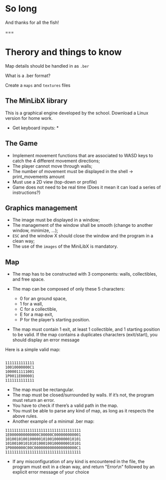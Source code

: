 # So long

And thanks for all the fish!

===

# Therory and things to know

Map details should be handled in as `.ber`

What is a .ber format?

Create a `maps` and `textures` files

## The MinLibX library

This is a graphical engine developed by the school. Download a Linux version for home work.

* Get keyboard inputs:
    * 

## The Game

* Implement movement functions that are associated to WASD keys to catch the 4 different movement directions;
* The player cannot move through walls;
* The number of movement must be displayed in the shell -> print_movements amount
* Must use a 2D view (top-down or profile)
* Game does not need to be real time (Does it mean it can load a series of instructions?)

## Graphics management

* The image must be displayed in a window;
* The management of the window shall be smooth (change to another window, minimize, ...);
* `ESC` and the window X should close the window and the program in a clean way;
* The use of the `images` of the MiniLibX is mandatory.

## Map

* The map has to be constructed with 3 components: walls, collectibles, and free
space.
* The map can be composed of only these 5 characters:
  * 0 for an ground space,
  * 1 for a wall,
  * C for a collectible,
  * E for a map exit,
  * P for the player’s starting position.

* The map must contain 1 exit, at least 1 collectible, and 1 starting position to be valid. If the map contains a duplicates characters (exit/start), you should display an error message

Here is a simple valid map:

```

1111111111111
10010000000C1
1000011111001
1P0011E000001
1111111111111

```

* The map must be rectangular.
* The map must be closed/surrounded by walls. If it’s not, the program must return an error.
* You have to check if there’s a valid path in the map.
* You must be able to parse any kind of map, as long as it respects the above rules.
* Another example of a minimal .ber map:

```
1111111111111111111111111111111111
1E0000000000000C00000C000000000001
1010010100100000101001000000010101
1010010010101010001001000000010101
1P0000000C00C0000000000000000000C1
1111111111111111111111111111111111
```

* If any misconfiguration of any kind is encountered in the file, the program must exit in a clean way, and return "Error\n" followed by an explicit error message of your choice
